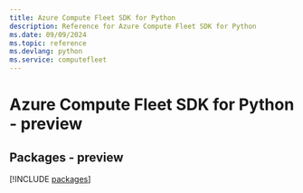 ```yaml
---
title: Azure Compute Fleet SDK for Python
description: Reference for Azure Compute Fleet SDK for Python
ms.date: 09/09/2024
ms.topic: reference
ms.devlang: python
ms.service: computefleet
---
```

# Azure Compute Fleet SDK for Python - preview
## Packages - preview
[!INCLUDE [packages](compute-fleet-index.md)]
